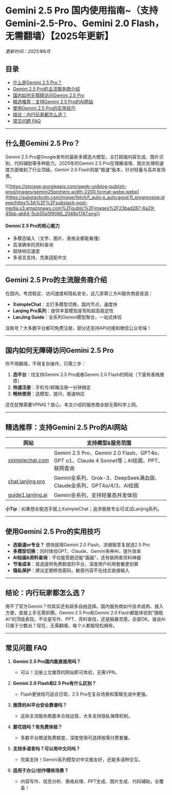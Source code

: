 # **Gemini 2.5 Pro 国内使用指南~（支持 Gemini-2.5-Pro、Gemini 2.0 Flash，无需翻墙）【2025年更新】**
*更新时间：2025年6月*

## **目录**
- [什么是Gemini 2.5 Pro？](#什么是gemini-25-pro)
- [Gemini 2.5 Pro的主流服务商介绍](#gemini-25-pro的主流服务商介绍)
- [国内如何无障碍访问Gemini 2.5 Pro](#国内如何无障碍访问gemini-25-pro)
- [精选推荐：支持Gemini 2.5 Pro的AI网站](#精选推荐支持gemini-25-pro的ai网站)
- [使用Gemini 2.5 Pro的实用技巧](#使用gemini-25-pro的实用技巧)
- [结论：内行玩家都怎么选？](#结论内行玩家都怎么选)
- [常见问题 FAQ](#常见问题-faq)

---

## **什么是Gemini 2.5 Pro？**

Gemini 2.5 Pro是Google发布的最新多模态大模型，主打超强内容生成、图片识别、代码辅助等多种能力。2025年的Gemini 2.5 Pro在理解语境、图文处理和速度方面做到了行业顶级，Gemini 2.0 Flash则是“极速”版本，针对轻量与高并发场景。

!([https://storage.googleapis.com/gweb-uniblog-publish-prod/images/gemini25prohero.width-2200.format-webp.webp](https://substackcdn.com/image/fetch/f_auto,q_auto:good,fl_progressive:steep/https%3A%2F%2Fsubstack-post-media.s3.amazonaws.com%2Fpublic%2Fimages%2F23bad287-6a29-45bb-ab64-5cb55a5f9066_2048x1747.png))

#### Gemini 2.5 Pro的核心能力

- 多模态输入（文字、图片、表格全都能看懂）
- 高准确率的资料查询
- 超快响应速度
- 多语言支持，完美适配中文

---

## **Gemini 2.5 Pro的主流服务商介绍**

在国内，考虑稳定、访问速度和隐私安全，这几家第三方AI服务商是首选：

- **XsimpleChat**：主打多模型切换，国内节点，速度快
- **Lanjing Pro系列**：提供丰富模型座驾和超高稳定性
- **LanJing Guide**：全系列Gemini模型聚合，一站式体验

没账号？大多数平台都可免费注册，部分还支持API对接和微信公众号端！

---

## **国内如何无障碍访问Gemini 2.5 Pro**

你不用翻墙，不用复杂操作，只需三步：

1. **选平台**：找支持Gemini 2.5 Pro或者Gemini 2.0 Flash的网站（下面有表格推荐）
2. **快速注册**：手机号/邮箱注册一分钟搞定
3. **畅快使用**：选模型、提问，极速响应

还在犹豫需要VPN吗？放心，本文介绍的服务商全部无需科学上网。

---

## **精选推荐：支持Gemini 2.5 Pro的AI网站**

| 网站                          | 支持模型&服务范围                                                                    |
|-----------------------------|-----------------------------------------------------------------------------------|
| [xsimplechat.com](https://xsimplechat.com)    | Gemini 2.5 Pro、Gemini 2.0 Flash、GPT4o、GPT o1、Claude 4 Sonnet等；AI绘画、PPT、联网查询       |
| [chat.lanjing.pro](https://chat.lanjing.pro/) | Gemini全系列、Grok-3、DeepSeek满血版、Claude全系列、GPT4o/4/3、AI绘画                            |
| [guide1.lanjing.ai](https://guide1.lanjing.ai) | Gemini全系列，支持轻量高并发体验                                                            |

**小Tip**：如果想全能选手就上XsimpleChat；追求极致专业可试试Lanjing系列。

---

## **使用Gemini 2.5 Pro的实用技巧**

- **选极速or专业？** 想快就用Gemini 2.0 Flash，求细致答复就选2.5 Pro
- **多模型切换**：同时体验GPT、Claude、Gemini多种AI，提升效率
- **AI绘画&资料查询**：不仅能答题还能“画画”，还有联网查资料神器
- **节省成本**：首选提供免费额度的平台，深度用户利用套餐更划算
- **隐私保护**：建议定期修改密码，敏感内容不在线文直接输入

---

## **结论：内行玩家都怎么选？**

用不了官方Gemini？你其实还有超多自由选择。国内服务商如今技术成熟、接入方便，直接上手无需折腾。Gemini 2.5 Pro和Gemini 2.0 Flash都能体验到“旗舰AI”的顶级表现。不论是写作、PPT、资料查找，还是脑暴灵感，全部OK。谁说AI只属于少数派？现在，无需翻墙，每个人都能轻松拥有。

---

## **常见问题 FAQ**

1. **Gemini 2.5 Pro国内能直接用吗？**
   - 可以！注册上文推荐的网站即可体验，无需VPN。

2. **Gemini 2.0 Flash和2.5 Pro有什么区别？**
   - Flash更快轻巧适合日常，2.5 Pro在复杂场景和策略生成中更强。

3. **推荐的AI平台安全靠谱吗？**
   - 这些主流服务商基本合规运营，大多支持隐私保障机制。

4. **要花钱吗？有免费体验？**
   - 多数平台赠送免费额度，深度使用可选择按需付费套餐。

5. **支持多语言吗？可以用中文问吗？**
   - 完美支持！Gemini系列模型对中文极友好，还能多语种交互。

6. **适用于办公/创作哪些场景？**
   - 内容写作、信息分析、表格处理、PPT生成、图片生成、代码辅助，全覆盖！
